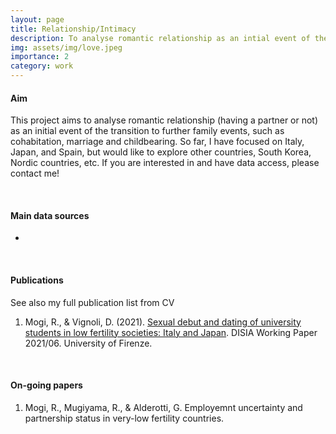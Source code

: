 ```yaml
---
layout: page
title: Relationship/Intimacy
description: To analyse romantic relationship as an intial event of the further transition
img: assets/img/love.jpeg
importance: 2
category: work
---
```


#### Aim

This project aims to analyse romantic relationship (having a partner or not) as an initial event of the transition to further family events, such as cohabitation, marriage and childbearing. So far, I have focused on Italy, Japan, and Spain, but would like to explore other countries, South Korea, Nordic countries, etc. If you are interested in and have data access, please contact me!

<br />

#### Main data sources

- []()

<br />

#### Publications

See also my full publication list from CV
1. Mogi, R., & Vignoli, D. (2021). [Sexual debut and dating of university students in low fertility societies: Italy and Japan](https://local.disia.unifi.it/wp_disia/2021/wp_disia_2021_06.pdf). DISIA Working Paper 2021/06. University of Firenze.

<br />

#### On-going papers

1. Mogi, R., Mugiyama, R., & Alderotti, G. Employemnt uncertainty and partnership status in very-low fertility countries.